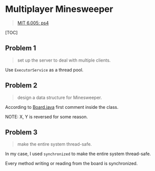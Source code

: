 # Multiplayer Minesweeper

> [MIT 6.005: ps4](https://ocw.mit.edu/ans7870/6/6.005/s16/psets/ps4/)

[TOC]

## Problem 1

> set up the server to deal with multiple clients.

Use `ExecutorService` as a thread pool.

## Problem 2

> design a data structure for Minesweeper.

According to [Board.java](./src/minesweeper/Board.java) first comment inside the class.

NOTE: X, Y is reversed for some reason.

## Problem 3

> make the entire system thread-safe.

In my case, I used `synchronized` to make the entire system thread-safe.

Every method writing or reading from the board is synchronized.

